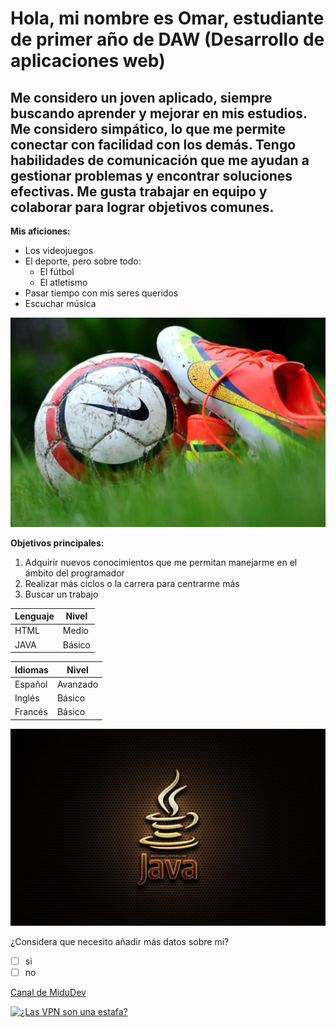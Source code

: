 # **Hola, mi nombre es Omar, estudiante de primer año de DAW (Desarrollo de aplicaciones web)**
## Me considero un joven aplicado, siempre buscando aprender y mejorar en mis estudios. Me considero simpático, lo que me permite conectar con facilidad con los demás. Tengo habilidades de comunicación que me ayudan a gestionar problemas y encontrar soluciones efectivas. Me gusta trabajar en equipo y colaborar para lograr objetivos comunes.

**Mis aficiones:**
- Los videojuegos
- El deporte, pero sobre todo:
  - El fútbol
  - El atletismo
- Pasar tiempo con mis seres queridos
- Escuchar música
<p>
  <img src="Futbol.jpg">
</p>

**Objetivos principales:**
1. Adquirir nuevos conocimientos que me permitan manejarme en el ámbito del programador
2. Realizar más ciclos o la carrera para centrarme más
3. Buscar un trabajo



|**Lenguaje**|**Nivel**|
|--------|-----|
|HTML    |Medio|
|JAVA    |Básico|

|**Idiomas**|**Nivel**|
|--------|-----|
|Español    |Avanzado|
|Inglés    |Básico|
|Francés    |Básico|

<!--comentario-->
<p>
  <img src="wp7250087.webp">
</p>

¿Considera que necesito añadir más datos sobre mi?
- [ ] si
- [ ] no

[Canal de MiduDev](https://www.youtube.com/@midulive)

<a href='https://youtu.be/XiTE_o7mHgI' target='_blank'>
  <img width='30%' src='https://img.youtube.com/vi/XiTE_o7mHgI/mqdefault.jpg' alt='¿Las VPN son una estafa?' />
</a>
